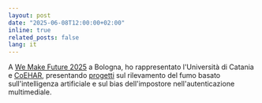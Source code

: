 ```yaml
---
layout: post
date: "2025-06-08T12:00:00+02:00"
inline: true
related_posts: false
lang: it
---
```

A [We Make Future 2025](https://www.wemakefuture.it/2025/programma/) a Bologna, ho rappresentato l'Università di Catania e [CoEHAR](https://www.coehar.it/), presentando [progetti](https://www.unictmagazine.unict.it/we-make-future-ecco-i-sei-progetti-innovativi-made-unict) sul rilevamento del fumo basato sull'intelligenza artificiale e sul bias dell'impostore nell'autenticazione multimediale.

